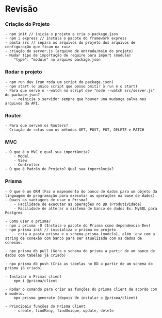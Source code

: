 # Revisão

### Criação do Projeto

    - npm init // inicia o projeto e cria o package.json
    - npm i express // instala o pacote do framework express 
    - pasta src // separa os arquivos do projeto dos arquivos de configuração que ficam na raiz
    - criação do server.js (arquivo de entrada/main do projeto)
    - Mudar tipo de importação de require para import (module)
        "type": "module" no arquivo package.json

### Rodar o projeto

    - npm run dev (run roda um script do package.json)
    - npm start (o unico script que posso omitir o run é o start)
    - Para que serve o --watch no script dev "node --watch src/server.js" do package.json?
        - reinicia o servidor sempre que houver uma mudança salva nos arquivos da API.  

### Router

    - Para que servem os Routers?
    - Criação de rotas com os métodos GET, POST, PUT, DELETE e PATCH

### MVC
    - O que é o MVC e qual sua importância?
        - Model
        - View
        - Controller
    - O que é Padrão de Projeto? Qual sua importância?

### Prisma

    - O que é um ORM (Faz o mapeamento do banco de dados para um objeto da linguagem de programação para executar as operações na base de dados).
    - Quais as vantagens de usar o Prisma?
        - Facilidade de executar as operações no BD (Produtividade)
        - Facilidade de alterar o sistema de banco de dados Ex: MySQL para Postgres

    - Como usar o prisma?
    - npm i prisma -D (Instala o pacote do Prisma como dependencia Dev)
    - npm prisma init // inicializa o prisma no projeto
        - cria a pasta prisma e o schema.prisma (modelo), além .env com a string de conexão com banco para ser atualizada com os dados de conexão.

    - npx prisma db pull (Gera o schema do prisma a partir de um banco de dados com tabelas já criado)

    - npx prisma db push (Cria as tabelas no BD a partir de um schema do prisma já criado)

    - Instalar o Primas client
        npm i @prisma/client
    
    - Rodar o comando para criar as funções do prisma client de acordo com o modelo.
        npx prisma generate (depois de instalar o @prisma/client)

    - Principais funções do Prisma Client
        - create, findMany, findUnique, update, delete